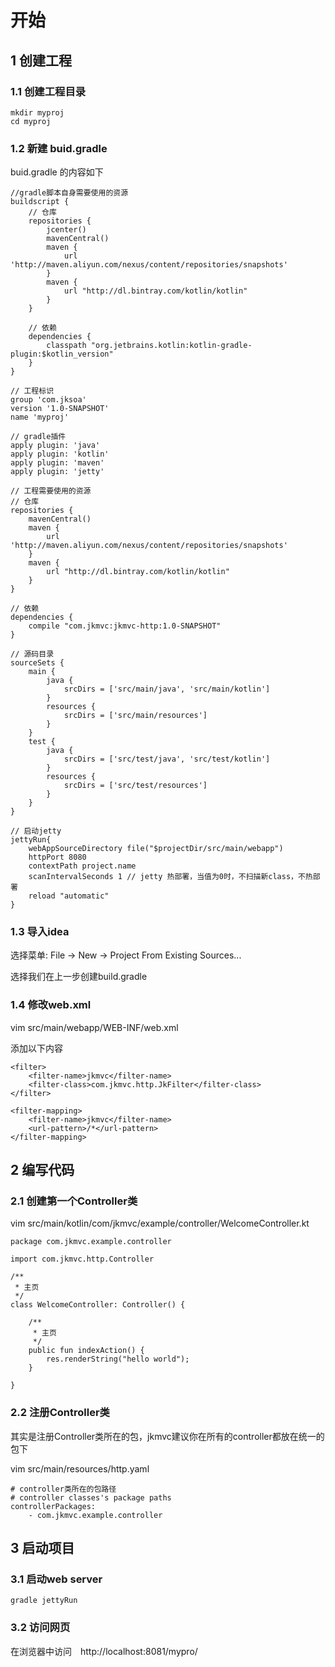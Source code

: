 # 开始

## 1 创建工程

### 1.1 创建工程目录

```
mkdir myproj
cd myproj
```

### 1.2 新建 buid.gradle

buid.gradle 的内容如下

```
//gradle脚本自身需要使用的资源
buildscript {
    // 仓库
    repositories {
        jcenter()
        mavenCentral()
        maven {
            url 'http://maven.aliyun.com/nexus/content/repositories/snapshots'
        }
        maven {
            url "http://dl.bintray.com/kotlin/kotlin"
        }
    }

    // 依赖
    dependencies {
        classpath "org.jetbrains.kotlin:kotlin-gradle-plugin:$kotlin_version"
    }
}

// 工程标识
group 'com.jksoa'
version '1.0-SNAPSHOT'
name 'myproj'

// gradle插件
apply plugin: 'java'
apply plugin: 'kotlin'
apply plugin: 'maven'
apply plugin: 'jetty'

// 工程需要使用的资源
// 仓库
repositories {
    mavenCentral()
    maven {
        url 'http://maven.aliyun.com/nexus/content/repositories/snapshots'
    }
    maven {
        url "http://dl.bintray.com/kotlin/kotlin"
    }
}

// 依赖
dependencies {
	compile "com.jkmvc:jkmvc-http:1.0-SNAPSHOT"
}

// 源码目录
sourceSets {
    main {
        java {
            srcDirs = ['src/main/java', 'src/main/kotlin']
        }
        resources {
            srcDirs = ['src/main/resources']
        }
    }
    test {
        java {
            srcDirs = ['src/test/java', 'src/test/kotlin']
        }
        resources {
            srcDirs = ['src/test/resources']
        }
    }
}

// 启动jetty
jettyRun{
    webAppSourceDirectory file("$projectDir/src/main/webapp")
    httpPort 8080
    contextPath project.name
    scanIntervalSeconds 1 // jetty 热部署，当值为0时，不扫描新class，不热部署
    reload "automatic"
}
```

### 1.3 导入idea

选择菜单: File -> New -> Project From Existing Sources...

选择我们在上一步创建build.gradle

### 1.4 修改web.xml

vim src/main/webapp/WEB-INF/web.xml

添加以下内容

```
<filter>
    <filter-name>jkmvc</filter-name>
    <filter-class>com.jkmvc.http.JkFilter</filter-class>
</filter>

<filter-mapping>
    <filter-name>jkmvc</filter-name>
    <url-pattern>/*</url-pattern>
</filter-mapping>
```
## 2 编写代码

### 2.1 创建第一个Controller类

vim src/main/kotlin/com/jkmvc/example/controller/WelcomeController.kt

```
package com.jkmvc.example.controller

import com.jkmvc.http.Controller

/**
 * 主页
 */
class WelcomeController: Controller() {

    /**
     * 主页
     */
    public fun indexAction() {
        res.renderString("hello world");
    }

}
```

### 2.2 注册Controller类

其实是注册Controller类所在的包，jkmvc建议你在所有的controller都放在统一的包下


vim src/main/resources/http.yaml

```
# controller类所在的包路径
# controller classes's package paths
controllerPackages:
    - com.jkmvc.example.controller
```

## 3 启动项目

### 3.1 启动web server

```
gradle jettyRun
```

### 3.2 访问网页

在浏览器中访问　http://localhost:8081/mypro/
